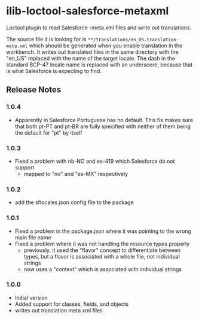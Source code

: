 # ilib-loctool-salesforce-metaxml

Loctool plugin to read Salesforce -meta.xml files and write out translations.

The source file it is looking for is `**/translations/en_US.translation-meta.xml`
which should be generated when you enable translation in the workbench. It writes out
translated files in the same directory with the "en_US" replaced with the name of
the target locale. The dash in the standard BCP-47 locale name is replaced with an
underscore, because that is what Salesforce is expecting to find.

## Release Notes

### 1.0.4

- Apparently in Salesforce Portuguese has no default. This fix makes sure that
  both pt-PT and pt-BR are fully specified with neither of them being the default
  for "pt" by itself

### 1.0.3

- Fixed a problem with nb-NO and es-419 which Salesforce do not support
    - mapped to "no" and "es-MX" respectively

### 1.0.2

- add the sflocales.json config file to the package

### 1.0.1

- Fixed a problem in the package.json where it was pointing to the wrong main file name
- Fixed a problem where it was not handling the resource types properly
    - previously, it used the "flavor" concept to differentiate between types,
      but a flavor is associated with a whole file, not individual strings
    - now uses a "context" which is associated with individual strings

### 1.0.0

- Initial version
- Added support for classes, fields, and objects
- writes out translation meta xml files

